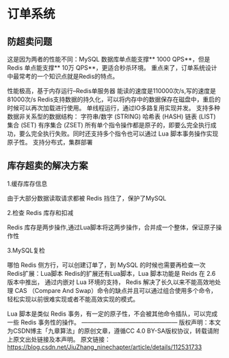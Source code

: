
# 订单系统
## 防超卖问题
这是因为两者的性能不同：MySQL 数据库单点能支撑** 1000 QPS**，但是 Redis 单点能支撑** 10万 QPS**，更适合秒杀环境。
重点来了，订单系统设计中最常考的一个知识点就是Redis的特点。

性能极高，基于内存运行–Redis单服务器 能读的速度是110000次/s,写的速度是81000次/s
Redis支持数据的持久化，可以将内存中的数据保存在磁盘中，重启的时候可以再次加载进行使用。
单线程运行，通过IO多路复用实现并发。
支持多种数据非关系型的数据结构： 字符串/数字 (STRING) 哈希表 (HASH) 链表 (LIST) 集合 (SET) 有序集合 (ZSET)
所有单个指令操作都是原子的，即要么完全执行成功，要么完全执行失败。同时还支持多个指令也可以通过 Lua 脚本事务操作实现原子性。
支持分布式，集群部署

## 库存超卖的解决方案
1.缓存库存信息

由于大部分数据读取请求都被 Redis 挡住了，保护了MySQL

2.检查 Redis 库存和扣减

Redis 库存是两步操作,通过Lua脚本将这两步操作，合并成一个整体，保证原子操作性

3.MySQL复检

哪怕 Redis 侧方行，可以创建订单了，到 MySQL 的时候也需要再检查一次
Redis扩展：Lua脚本
Redis的扩展还有Lua脚本，Lua 脚本功能是 Reids 在 2.6 版本中推出， 通过内嵌对 Lua 环境的支持， Redis 解决了长久以来不能高效地处理 CAS （Compare And Swap）命令的缺点并且可以通过组合使用多个命令， 轻松实现以前很难实现或者不能高效实现的模式。

Lua 脚本是类似 Redis 事务，有一定的原子性，不会被其他命令插队，可以完成一些 Redis 事务性的操作。
————————————————
版权声明：本文为CSDN博主「九章算法」的原创文章，遵循CC 4.0 BY-SA版权协议，转载请附上原文出处链接及本声明。
原文链接：https://blog.csdn.net/JiuZhang_ninechapter/article/details/112531733

